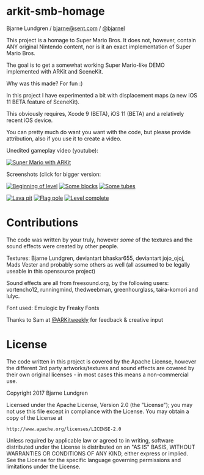 # arkit-smb-homage
Bjarne Lundgren / bjarne@sent.com / [@bjarnel](https://twitter.com/bjarnel)

This project is a homage to Super Mario Bros. It does not, however, contain ANY original Nintendo content, nor is it an exact implementation of Super Mario Bros.

The goal is to get a somewhat working Super Mario-like DEMO implemented with ARKit and SceneKit.

Why was this made? For fun :)

In this project I have experimented a bit with displacement maps (a new iOS 11 BETA feature of SceneKit).

This obviously requires, Xcode 9 (BETA), iOS 11 (BETA) and a relatively recent iOS device.

You can pretty much do want you want with the code, but please provide attribution, also if you use it to create a video.

Unedited gameplay video (youtube):

[![Super Mario with ARKit](https://raw.githubusercontent.com/bjarnel/arkit-smb-homage/master/img/youtube_vid.png)](https://www.youtube.com/watch?v=Q15ertkV0gc&feature=youtu.be "Super Mario with ARKit")

Screenshots (click for bigger version:

[![Beginning of level](https://raw.githubusercontent.com/bjarnel/arkit-smb-homage/master/img/screenshot-beginning-thumbnail.png)](https://raw.githubusercontent.com/bjarnel/arkit-smb-homage/master/img/screenshot-beginning.png "Beginning of level")
[![Some blocks](https://raw.githubusercontent.com/bjarnel/arkit-smb-homage/master/img/screenshot-blocks-thumbnail.png)](https://raw.githubusercontent.com/bjarnel/arkit-smb-homage/master/img/screenshot-blocks.png "Some blocks")
[![Some tubes](https://raw.githubusercontent.com/bjarnel/arkit-smb-homage/master/img/screenshot-tubes-thumbnail.png)](https://raw.githubusercontent.com/bjarnel/arkit-smb-homage/master/img/screenshot-tubes.png "Some tubes")

[![Lava pit](https://raw.githubusercontent.com/bjarnel/arkit-smb-homage/master/img/screenshot-lavapit-thumbnail.png)](https://raw.githubusercontent.com/bjarnel/arkit-smb-homage/master/img/screenshot-lavapit.png "Lava pit")
[![Flag pole](https://raw.githubusercontent.com/bjarnel/arkit-smb-homage/master/img/screenshot-flag-thumbnail.png)](https://raw.githubusercontent.com/bjarnel/arkit-smb-homage/master/img/screenshot-flag.png "Flag pole")
[![Level complete](https://raw.githubusercontent.com/bjarnel/arkit-smb-homage/master/img/screenshot-levelcomplete-thumbnail.png)](https://raw.githubusercontent.com/bjarnel/arkit-smb-homage/master/img/screenshot-levelcomplete.png "Level complete")


Contributions
=======
The code was written by your truly, however _some_ of the textures and the sound effects were created by other people.

Textures: Bjarne Lundgren, deviantart bhaskar655, deviantart jojo_ojoj, Mads Vester and probably some others as well (all assumed to be legally useable in this opensource project)

Sound effects are all from freesound.org, by the following users: vortencho12, runningmind, thedweebman, greenhourglass, taira-komori and lulyc.

Font used: Emulogic by Freaky Fonts

Thanks to Sam at [@ARKitweekly](https://twitter.com/arkitweekly) for feedback & creative input


License
=======
The code written in this project is covered by the Apache License, however the different 3rd party artworks/textures and sound effects are covered by their own original licenses - in most cases this means a non-commercial use.

Copyright 2017 Bjarne Lundgren

Licensed under the Apache License, Version 2.0 (the "License");
you may not use this file except in compliance with the License.
You may obtain a copy of the License at

    http://www.apache.org/licenses/LICENSE-2.0

Unless required by applicable law or agreed to in writing, software
distributed under the License is distributed on an "AS IS" BASIS,
WITHOUT WARRANTIES OR CONDITIONS OF ANY KIND, either express or implied.
See the License for the specific language governing permissions and
limitations under the License.
